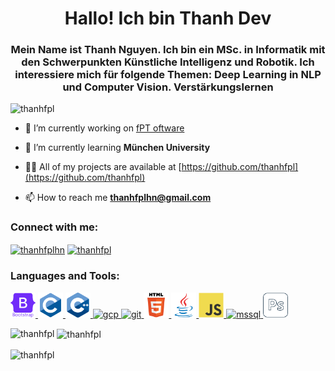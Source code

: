 <h1 align="center">Hallo! Ich bin Thanh Dev</h1>
<h3 align="center">Mein Name ist Thanh Nguyen. Ich bin ein MSc. in Informatik mit den Schwerpunkten Künstliche Intelligenz und Robotik. Ich interessiere mich für folgende Themen: Deep Learning in NLP und Computer Vision. Verstärkungslernen</h3>

<p align="left"> <img src="https://cdn.dribbble.com/users/1162077/screenshots/3848914/programmer.gif" alt="thanhfpl" /> </p>

- 🔭 I’m currently working on [fPT oftware](https://fptsoftware.com/)

- 🌱 I’m currently learning **München University**

- 👨‍💻 All of my projects are available at [https://github.com/thanhfpl](https://github.com/thanhfpl)

- 📫 How to reach me **thanhfplhn@gmail.com**

<h3 align="left">Connect with me:</h3>
<p align="left">
<a href="https://fb.com/thanhfplhn" target="blank"><img align="center" src="https://raw.githubusercontent.com/rahuldkjain/github-profile-readme-generator/master/src/images/icons/Social/facebook.svg" alt="thanhfplhn" height="30" width="40" /></a>
<a href="https://instagram.com/thanhfpl" target="blank"><img align="center" src="https://raw.githubusercontent.com/rahuldkjain/github-profile-readme-generator/master/src/images/icons/Social/instagram.svg" alt="thanhfpl" height="30" width="40" /></a>
</p>

<h3 align="left">Languages and Tools:</h3>
<p align="left"> <a href="https://getbootstrap.com" target="_blank" rel="noreferrer"> <img src="https://raw.githubusercontent.com/devicons/devicon/master/icons/bootstrap/bootstrap-plain-wordmark.svg" alt="bootstrap" width="40" height="40"/> </a> <a href="https://www.cprogramming.com/" target="_blank" rel="noreferrer"> <img src="https://raw.githubusercontent.com/devicons/devicon/master/icons/c/c-original.svg" alt="c" width="40" height="40"/> </a> <a href="https://www.w3schools.com/cpp/" target="_blank" rel="noreferrer"> <img src="https://raw.githubusercontent.com/devicons/devicon/master/icons/cplusplus/cplusplus-original.svg" alt="cplusplus" width="40" height="40"/> </a> <a href="https://cloud.google.com" target="_blank" rel="noreferrer"> <img src="https://www.vectorlogo.zone/logos/google_cloud/google_cloud-icon.svg" alt="gcp" width="40" height="40"/> </a> <a href="https://git-scm.com/" target="_blank" rel="noreferrer"> <img src="https://www.vectorlogo.zone/logos/git-scm/git-scm-icon.svg" alt="git" width="40" height="40"/> </a> <a href="https://www.w3.org/html/" target="_blank" rel="noreferrer"> <img src="https://raw.githubusercontent.com/devicons/devicon/master/icons/html5/html5-original-wordmark.svg" alt="html5" width="40" height="40"/> </a> <a href="https://www.java.com" target="_blank" rel="noreferrer"> <img src="https://raw.githubusercontent.com/devicons/devicon/master/icons/java/java-original.svg" alt="java" width="40" height="40"/> </a> <a href="https://developer.mozilla.org/en-US/docs/Web/JavaScript" target="_blank" rel="noreferrer"> <img src="https://raw.githubusercontent.com/devicons/devicon/master/icons/javascript/javascript-original.svg" alt="javascript" width="40" height="40"/> </a> <a href="https://www.microsoft.com/en-us/sql-server" target="_blank" rel="noreferrer"> <img src="https://www.svgrepo.com/show/303229/microsoft-sql-server-logo.svg" alt="mssql" width="40" height="40"/> </a> <a href="https://www.photoshop.com/en" target="_blank" rel="noreferrer"> <img src="https://raw.githubusercontent.com/devicons/devicon/master/icons/photoshop/photoshop-line.svg" alt="photoshop" width="40" height="40"/> </a> </p>

<p><img align="left" src="https://github-readme-stats.vercel.app/api/top-langs?username=thanhfpl&show_icons=true&locale=en&layout=compact" alt="thanhfpl" /></p>

<p>&nbsp;<img align="center" src="https://github-readme-stats.vercel.app/api?username=thanhfpl&show_icons=true&locale=en" alt="thanhfpl" /></p>

<p><img align="center" src="https://github-readme-streak-stats.herokuapp.com/?user=thanhfpl&" alt="thanhfpl" /></p>
